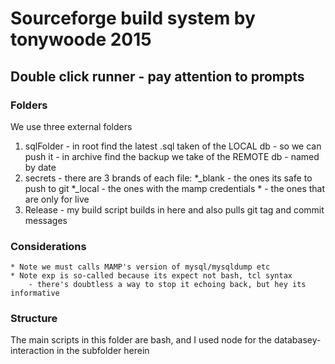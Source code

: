 # Sourceforge build system by tonywoode 2015

## Double click runner - pay attention to prompts

### Folders
We use three external folders
1) sqlFolder 	- in root find the latest .sql taken of the LOCAL db - so we can push it
				- in archive find the backup we take of the REMOTE db - named by date
2) secrets	- there are 3 brands of each file:
				*_blank - the ones its safe to push to git
				*_local - the ones with the mamp credentials
				* - the ones that are only for live 
3) Release - my build script builds in here and also pulls git tag and commit messages

### Considerations
	* Note we must calls MAMP's version of mysql/mysqldump etc
	* Note exp is so-called because its expect not bash, tcl syntax
		- there's doubtless a way to stop it echoing back, but hey its informative

### Structure
The main scripts in this folder are bash, and I used node for the databasey-interaction in the subfolder herein